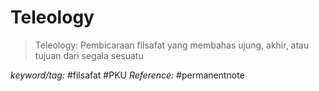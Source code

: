 # Teleology

> Teleology: Pembicaraan filsafat yang membahas ujung, akhir, atau tujuan dari segala sesuatu

_keyword/tag:_ #filsafat #PKU 
_Reference:_ 
#permanentnote